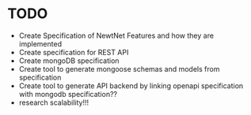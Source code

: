 # TODO

- Create Specification of NewtNet Features and how they are implemented
- Create specification for REST API
- Create mongoDB specification
- Create tool to generate mongoose schemas and models from specification
- Create tool to generate API backend by linking openapi specification with mongodb specification??
- research scalability!!!
